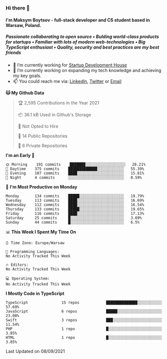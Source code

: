 ### Hi there 👋
#### I'm Maksym Boytsov - full-stack developer and CS student based in Warsaw, Poland.

##### Passionate collaborating to open source • Bulding world-class products for startups • Familiar with lots of modern web-technologies • Big TypeScript enthusiast • Quality, security and best practices are my best friends

- 💼 I’m currently working for [Startup Development House](https://start-up.house/en)
- 🔭 I’m currently working on expanding my tech knowledge and achieving my key goals.
- 📫 You could reach me via: [LinkedIn](https://www.linkedin.com/in/maksym-boytsov/), [Twitter](https://twitter.com/maksymboytsov) or [Email](mailto:maksym.boytsov@gmail.com?subject=[GitHub])

<!--START_SECTION:waka-->
**🐱 My Github Data** 

> 🏆 2,595 Contributions in the Year 2021
 > 
> 📦 36.1 kB Used in Github's Storage 
 > 
> 🚫 Not Opted to Hire
 > 
> 📜 14 Public Repositories 
 > 
> 🔑 6 Private Repositories  
 > 
**I'm an Early 🐤** 

```text
🌞 Morning    191 commits    ███████░░░░░░░░░░░░░░░░░░   28.21% 
🌆 Daytime    375 commits    █████████████░░░░░░░░░░░░   55.39% 
🌃 Evening    107 commits    ████░░░░░░░░░░░░░░░░░░░░░   15.81% 
🌙 Night      4 commits      ░░░░░░░░░░░░░░░░░░░░░░░░░   0.59%

```
📅 **I'm Most Productive on Monday** 

```text
Monday       134 commits    █████░░░░░░░░░░░░░░░░░░░░   19.79% 
Tuesday      113 commits    ████░░░░░░░░░░░░░░░░░░░░░   16.69% 
Wednesday    112 commits    ████░░░░░░░░░░░░░░░░░░░░░   16.54% 
Thursday     133 commits    █████░░░░░░░░░░░░░░░░░░░░   19.65% 
Friday       116 commits    ████░░░░░░░░░░░░░░░░░░░░░   17.13% 
Saturday     25 commits     █░░░░░░░░░░░░░░░░░░░░░░░░   3.69% 
Sunday       44 commits     █░░░░░░░░░░░░░░░░░░░░░░░░   6.5%

```


📊 **This Week I Spent My Time On** 

```text
⌚︎ Time Zone: Europe/Warsaw

💬 Programming Languages: 
No Activity Tracked This Week

🔥 Editors: 
No Activity Tracked This Week

💻 Operating System: 
No Activity Tracked This Week

```

**I Mostly Code in TypeScript** 

```text
TypeScript               15 repos            ██████████████░░░░░░░░░░░   57.69% 
JavaScript               6 repos             █████░░░░░░░░░░░░░░░░░░░░   23.08% 
Swift                    3 repos             ███░░░░░░░░░░░░░░░░░░░░░░   11.54% 
PHP                      1 repo              █░░░░░░░░░░░░░░░░░░░░░░░░   3.85% 
HTML                     1 repo              █░░░░░░░░░░░░░░░░░░░░░░░░   3.85%

```



 Last Updated on 08/09/2021
<!--END_SECTION:waka-->

